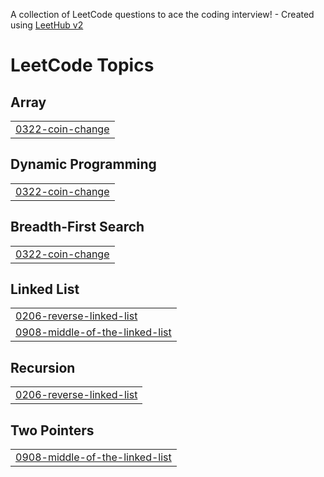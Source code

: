 A collection of LeetCode questions to ace the coding interview! - Created using [LeetHub v2](https://github.com/arunbhardwaj/LeetHub-2.0)
<!---LeetCode Topics Start-->
# LeetCode Topics
## Array
|  |
| ------- |
| [0322-coin-change](https://github.com/MANANDAXINI/Leetcode-DSA/tree/master/0322-coin-change) |
## Dynamic Programming
|  |
| ------- |
| [0322-coin-change](https://github.com/MANANDAXINI/Leetcode-DSA/tree/master/0322-coin-change) |
## Breadth-First Search
|  |
| ------- |
| [0322-coin-change](https://github.com/MANANDAXINI/Leetcode-DSA/tree/master/0322-coin-change) |
## Linked List
|  |
| ------- |
| [0206-reverse-linked-list](https://github.com/MANANDAXINI/Leetcode-DSA/tree/master/0206-reverse-linked-list) |
| [0908-middle-of-the-linked-list](https://github.com/MANANDAXINI/Leetcode-DSA/tree/master/0908-middle-of-the-linked-list) |
## Recursion
|  |
| ------- |
| [0206-reverse-linked-list](https://github.com/MANANDAXINI/Leetcode-DSA/tree/master/0206-reverse-linked-list) |
## Two Pointers
|  |
| ------- |
| [0908-middle-of-the-linked-list](https://github.com/MANANDAXINI/Leetcode-DSA/tree/master/0908-middle-of-the-linked-list) |
<!---LeetCode Topics End-->
